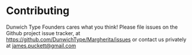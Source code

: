 # Contributing
Dunwich Type Founders cares what you think! Please file issues on the Github project issue tracker, at https://github.com/DunwichType/Margherita/issues or contact us privately at james.puckett@gmail.com